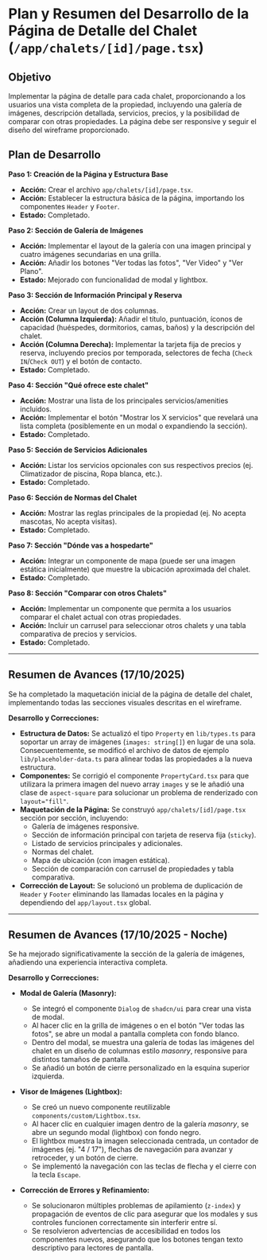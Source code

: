 # Plan y Resumen del Desarrollo de la Página de Detalle del Chalet (`/app/chalets/[id]/page.tsx`)

## Objetivo
Implementar la página de detalle para cada chalet, proporcionando a los usuarios una vista completa de la propiedad, incluyendo una galería de imágenes, descripción detallada, servicios, precios, y la posibilidad de comparar con otras propiedades. La página debe ser responsive y seguir el diseño del wireframe proporcionado.

## Plan de Desarrollo

**Paso 1: Creación de la Página y Estructura Base**
*   **Acción:** Crear el archivo `app/chalets/[id]/page.tsx`.
*   **Acción:** Establecer la estructura básica de la página, importando los componentes `Header` y `Footer`.
*   **Estado:** Completado.

**Paso 2: Sección de Galería de Imágenes**
*   **Acción:** Implementar el layout de la galería con una imagen principal y cuatro imágenes secundarias en una grilla.
*   **Acción:** Añadir los botones "Ver todas las fotos", "Ver Video" y "Ver Plano".
*   **Estado:** Mejorado con funcionalidad de modal y lightbox.

**Paso 3: Sección de Información Principal y Reserva**
*   **Acción:** Crear un layout de dos columnas.
*   **Acción (Columna Izquierda):** Añadir el título, puntuación, íconos de capacidad (huéspedes, dormitorios, camas, baños) y la descripción del chalet.
*   **Acción (Columna Derecha):** Implementar la tarjeta fija de precios y reserva, incluyendo precios por temporada, selectores de fecha (`Check IN`/`Check OUT`) y el botón de contacto.
*   **Estado:** Completado.

**Paso 4: Sección "Qué ofrece este chalet"**
*   **Acción:** Mostrar una lista de los principales servicios/amenities incluidos.
*   **Acción:** Implementar el botón "Mostrar los X servicios" que revelará una lista completa (posiblemente en un modal o expandiendo la sección).
*   **Estado:** Completado.

**Paso 5: Sección de Servicios Adicionales**
*   **Acción:** Listar los servicios opcionales con sus respectivos precios (ej. Climatizador de piscina, Ropa blanca, etc.).
*   **Estado:** Completado.

**Paso 6: Sección de Normas del Chalet**
*   **Acción:** Mostrar las reglas principales de la propiedad (ej. No acepta mascotas, No acepta visitas).
*   **Estado:** Completado.

**Paso 7: Sección "Dónde vas a hospedarte"**
*   **Acción:** Integrar un componente de mapa (puede ser una imagen estática inicialmente) que muestre la ubicación aproximada del chalet.
*   **Estado:** Completado.

**Paso 8: Sección "Comparar con otros Chalets"**
*   **Acción:** Implementar un componente que permita a los usuarios comparar el chalet actual con otras propiedades.
*   **Acción:** Incluir un carrusel para seleccionar otros chalets y una tabla comparativa de precios y servicios.
*   **Estado:** Completado.

---

## Resumen de Avances (17/10/2025)

Se ha completado la maquetación inicial de la página de detalle del chalet, implementando todas las secciones visuales descritas en el wireframe.

**Desarrollo y Correcciones:**
*   **Estructura de Datos:** Se actualizó el tipo `Property` en `lib/types.ts` para soportar un array de imágenes (`images: string[]`) en lugar de una sola. Consecuentemente, se modificó el archivo de datos de ejemplo `lib/placeholder-data.ts` para alinear todas las propiedades a la nueva estructura.
*   **Componentes:** Se corrigió el componente `PropertyCard.tsx` para que utilizara la primera imagen del nuevo array `images` y se le añadió una clase de `aspect-square` para solucionar un problema de renderizado con `layout="fill"`.
*   **Maquetación de la Página:** Se construyó `app/chalets/[id]/page.tsx` sección por sección, incluyendo:
    *   Galería de imágenes responsive.
    *   Sección de información principal con tarjeta de reserva fija (`sticky`).
    *   Listado de servicios principales y adicionales.
    *   Normas del chalet.
    *   Mapa de ubicación (con imagen estática).
    *   Sección de comparación con carrusel de propiedades y tabla comparativa.
*   **Corrección de Layout:** Se solucionó un problema de duplicación de `Header` y `Footer` eliminando las llamadas locales en la página y dependiendo del `app/layout.tsx` global.

---

## Resumen de Avances (17/10/2025 - Noche)

Se ha mejorado significativamente la sección de la galería de imágenes, añadiendo una experiencia interactiva completa.

**Desarrollo y Correcciones:**
*   **Modal de Galería (Masonry):**
    *   Se integró el componente `Dialog` de `shadcn/ui` para crear una vista de modal.
    *   Al hacer clic en la grilla de imágenes o en el botón "Ver todas las fotos", se abre un modal a pantalla completa con fondo blanco.
    *   Dentro del modal, se muestra una galería de todas las imágenes del chalet en un diseño de columnas estilo *masonry*, responsive para distintos tamaños de pantalla.
    *   Se añadió un botón de cierre personalizado en la esquina superior izquierda.

*   **Visor de Imágenes (Lightbox):**
    *   Se creó un nuevo componente reutilizable `components/custom/Lightbox.tsx`.
    *   Al hacer clic en cualquier imagen dentro de la galería *masonry*, se abre un segundo modal (lightbox) con fondo negro.
    *   El lightbox muestra la imagen seleccionada centrada, un contador de imágenes (ej. "4 / 17"), flechas de navegación para avanzar y retroceder, y un botón de cierre.
    *   Se implementó la navegación con las teclas de flecha y el cierre con la tecla `Escape`.

*   **Corrección de Errores y Refinamiento:**
    *   Se solucionaron múltiples problemas de apilamiento (`z-index`) y propagación de eventos de clic para asegurar que los modales y sus controles funcionen correctamente sin interferir entre sí.
    *   Se resolvieron advertencias de accesibilidad en todos los componentes nuevos, asegurando que los botones tengan texto descriptivo para lectores de pantalla.
